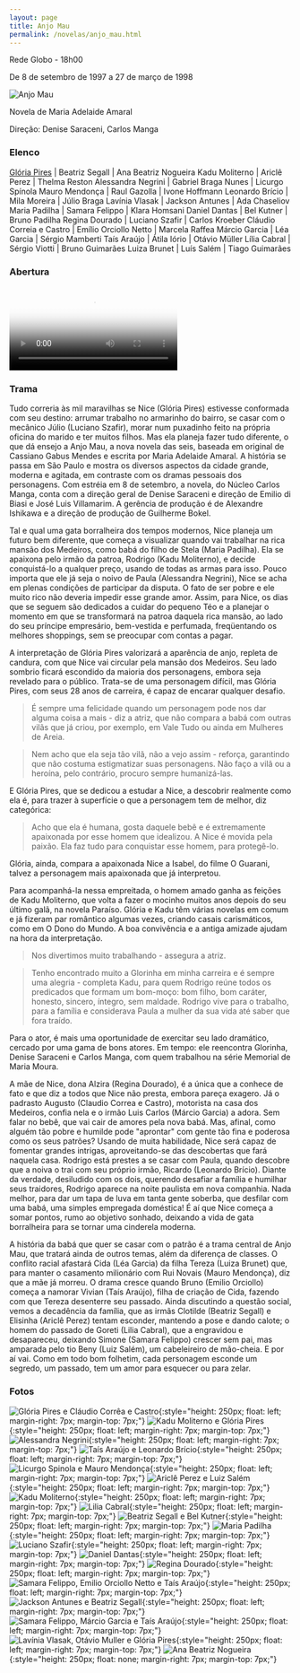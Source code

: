 ```yaml
---
layout: page
title: Anjo Mau
permalink: /novelas/anjo_mau.html
---
```


Rede Globo - 18h00

De 8 de setembro de 1997 a 27 de março de 1998

![Anjo Mau](/novelas/img/anjo_mau_logo.jpg)

Novela de Maria Adelaide Amaral

Direção: Denise Saraceni, Carlos Manga

### Elenco

[Glória Pires](/novelas/gloria_pires.html) | Beatriz Segall | Ana Beatriz Nogueira
Kadu Moliterno | Ariclê Perez | Thelma Reston
Alessandra Negrini | Gabriel Braga Nunes | Licurgo Spínola
Mauro Mendonça | Raul Gazolla | Ivone Hoffmann
Leonardo Brício | Mila Moreira | Júlio Braga
Lavínia Vlasak | Jackson Antunes | Ada Chaseliov
Maria Padilha | Samara Felippo | Klara Homsani
Daniel Dantas | Bel Kutner | Bruno Padilha
Regina Dourado | Luciano Szafir | Carlos Kroeber
Cláudio Correia e Castro | Emílio Orciollo Netto | Marcela Raffea
Márcio Garcia | Léa Garcia | Sérgio Mamberti
Taís Araújo | Átila Iório | Otávio Müller
Lília Cabral | Sérgio Viotti | Bruno Guimarães
Luiza Brunet | Luís Salém | Tiago Guimarães

### Abertura

<video poster="/novelas/img/anjo_mau_abertura.png" id="player" playsinline controls>
    <source src="http://srv.victor3d.com.br/novelas/anjo_mau_1997.mp4" type="video/mp4">
</video>

### Trama

Tudo correria às mil maravilhas se Nice (Glória Pires) estivesse conformada com seu destino: arrumar trabalho no armarinho do bairro, se casar com o mecânico Júlio (Luciano Szafir), morar num puxadinho feito na própria oficina do marido e ter muitos filhos. Mas ela planeja fazer tudo diferente, o que dá ensejo a Anjo Mau, a nova novela das seis, baseada em original de Cassiano Gabus Mendes e escrita por Maria Adelaide Amaral. A história se passa em São Paulo e mostra os diversos aspectos da cidade grande, moderna e agitada, em contraste com os dramas pessoais dos personagens. Com estréia em 8 de setembro, a novela, do Núcleo Carlos Manga, conta com a direção geral de Denise Saraceni e direção de Emilio di Biasi e José Luis Villamarim. A gerência de produção é de Alexandre Ishikawa e a direção de produção de Guilherme Bokel.

Tal e qual uma gata borralheira dos tempos modernos, Nice planeja um futuro bem diferente, que começa a visualizar quando vai trabalhar na rica mansão dos Medeiros, como babá do filho de Stela (Maria Padilha). Ela se apaixona pelo irmão da patroa, Rodrigo (Kadu Moliterno), e decide conquistá-lo a qualquer preço, usando de todas as armas para isso. Pouco importa que ele já seja o noivo de Paula (Alessandra Negrini), Nice se acha em plenas condições de participar da disputa. O fato de ser pobre e ele muito rico não deveria impedir esse grande amor. Assim, para Nice, os dias que se seguem são dedicados a cuidar do pequeno Téo e a planejar o momento em que se transformará na patroa daquela rica mansão, ao lado do seu príncipe empresário, bem-vestida e perfumada, freqüentando os melhores shoppings, sem se preocupar com contas a pagar.

A interpretação de Glória Pires valorizará a aparência de anjo, repleta de candura, com que Nice vai circular pela mansão dos Medeiros. Seu lado sombrio ficará escondido da maioria dos personagens, embora seja revelado para o público. Trata-se de uma personagem difícil, mas Glória Pires, com seus 28 anos de carreira, é capaz de encarar qualquer desafio.

> É sempre uma felicidade quando um personagem pode nos dar alguma coisa a mais - diz a atriz, que não compara a babá com outras vilãs que já criou, por exemplo, em Vale Tudo ou ainda em Mulheres de Areia.

> Nem acho que ela seja tão vilã, não a vejo assim - reforça, garantindo que não costuma estigmatizar suas personagens. Não faço a vilã ou a heroína, pelo contrário, procuro sempre humanizá-las.

E Glória Pires, que se dedicou a estudar a Nice, a descobrir realmente como ela é, para trazer à superfície o que a personagem tem de melhor, diz categórica:

> Acho que ela é humana, gosta daquele bebê e é extremamente apaixonada por esse homem que idealizou. A Nice é movida pela paixão. Ela faz tudo para conquistar esse homem, para protegê-lo.

Glória, ainda, compara a apaixonada Nice a Isabel, do filme O Guarani, talvez a personagem mais apaixonada que já interpretou.

Para acompanhá-la nessa empreitada, o homem amado ganha as feições de Kadu Moliterno, que volta a fazer o mocinho muitos anos depois do seu último galã, na novela Paraíso. Glória e Kadu têm várias novelas em comum e já fizeram par romântico algumas vezes, criando casais carismáticos, como em O Dono do Mundo. A boa convivência e a antiga amizade ajudam na hora da interpretação.

> Nos divertimos muito trabalhando - assegura a atriz.

> Tenho encontrado muito a Glorinha em minha carreira e é sempre uma alegria - completa Kadu, para quem Rodrigo reúne todos os predicados que formam um bom-moço: bom filho, bom caráter, honesto, sincero, íntegro, sem maldade. Rodrigo vive para o trabalho, para a família e considerava Paula a mulher da sua vida até saber que fora traído.

Para o ator, é mais uma oportunidade de exercitar seu lado dramático, cercado por uma gama de bons atores. Em tempo: ele reencontra Glorinha, Denise Saraceni e Carlos Manga, com quem trabalhou na série Memorial de Maria Moura.

A mãe de Nice, dona Alzira (Regina Dourado), é a única que a conhece de fato e que diz a todos que Nice não presta, embora pareça exagero. Já o padrasto Augusto (Claudio Correa e Castro), motorista na casa dos Medeiros, confia nela e o irmão Luis Carlos (Márcio Garcia) a adora. Sem falar no bebê, que vai cair de amores pela nova babá. Mas, afinal, como alguém tão pobre e humilde pode "aprontar" com gente tão fina e poderosa como os seus patrões? Usando de muita habilidade, Nice será capaz de fomentar grandes intrigas, aproveitando-se das descobertas que fará naquela casa. Rodrigo está prestes a se casar com Paula, quando descobre que a noiva o trai com seu próprio irmão, Ricardo (Leonardo Brício). Diante da verdade, desiludido com os dois, querendo desafiar a família e humilhar seus traidores, Rodrigo aparece na noite paulista em nova companhia. Nada melhor, para dar um tapa de luva em tanta gente soberba, que desfilar com uma babá, uma simples empregada doméstica! É aí que Nice começa a somar pontos, rumo ao objetivo sonhado, deixando a vida de gata borralheira para se tornar uma cinderela moderna.

A história da babá que quer se casar com o patrão é a trama central de Anjo Mau, que tratará ainda de outros temas, além da diferença de classes. O conflito racial afastará Cida (Léa Garcia) da filha Tereza (Luiza Brunet) que, para manter o casamento milionário com Rui Novais (Mauro Mendonça), diz que a mãe já morreu. O drama cresce quando Bruno (Emilio Orciollo) começa a namorar Vivian (Taís Araújo), filha de criação de Cida, fazendo com que Tereza desenterre seu passado. Ainda discutindo a questão social, vemos a decadência da família, que as irmãs Clotilde (Beatriz Segall) e Elisinha (Ariclê Perez) tentam esconder, mantendo a pose e dando calote; o homem do passado de Goreti (Lilia Cabral), que a engravidou e desapareceu, deixando Simone (Samara Felippo) crescer sem pai, mas amparada pelo tio Beny (Luiz Salém), um cabeleireiro de mão-cheia. E por aí vai. Como em todo bom folhetim, cada personagem esconde um segredo, um passado, tem um amor para esquecer ou para zelar.


### Fotos

![Glória Pires e Cláudio Corrêa e Castro](/novelas/img/anjo_mau_gloria_pires_e_claudio_correa_e_castro.jpg){:style="height: 250px; float: left; margin-right: 7px; margin-top: 7px;"}
![Kadu Moliterno e Glória Pires](/novelas/img/anjo_mau_kadu_moliterno_e_gloria_pires.jpg){:style="height: 250px; float: left; margin-right: 7px; margin-top: 7px;"}
![Alessandra Negrini](/novelas/img/anjo_mau_alessandra_negrini.jpg){:style="height: 250px; float: left; margin-right: 7px; margin-top: 7px;"}
![Taís Araújo e Leonardo Brício](/novelas/img/anjo_mau_tais_araujo_e_leonardo_bricio.jpg){:style="height: 250px; float: left; margin-right: 7px; margin-top: 7px;"}
![Licurgo Spinola e Mauro Mendonça](/novelas/img/anjo_mau_licurgo_spinola_e_mauro_mendonca.jpg){:style="height: 250px; float: left; margin-right: 7px; margin-top: 7px;"}
![Ariclê Perez e Luiz Salém](/novelas/img/anjo_mau_aricle_perez_e_luiz_salem.jpg){:style="height: 250px; float: left; margin-right: 7px; margin-top: 7px;"}
![Kadu Moliterno](/novelas/img/anjo_mau_kadu_moliterno.jpg){:style="height: 250px; float: left; margin-right: 7px; margin-top: 7px;"}
![Lilia Cabral](/novelas/img/anjo_mau_lilia_cabral.jpg){:style="height: 250px; float: left; margin-right: 7px; margin-top: 7px;"}
![Beatriz Segall e Bel Kutner](/novelas/img/anjo_mau_beatriz_segall_bel_kutner.jpg){:style="height: 250px; float: left; margin-right: 7px; margin-top: 7px;"}
![Maria Padilha](/novelas/img/anjo_mau_maria_padilha.jpg){:style="height: 250px; float: left; margin-right: 7px; margin-top: 7px;"}
![Luciano Szafir](/novelas/img/anjo_mau_luciano_szafir.jpg){:style="height: 250px; float: left; margin-right: 7px; margin-top: 7px;"}
![Daniel Dantas](/novelas/img/anjo_mau_daniel_dantas_e_maria_padilha.jpg){:style="height: 250px; float: left; margin-right: 7px; margin-top: 7px;"}
![Regina Dourado](/novelas/img/anjo_mau_regina_dourado.jpg){:style="height: 250px; float: left; margin-right: 7px; margin-top: 7px;"}
![Samara Felippo, Emilio Orciollo Netto e Taís Araújo](/novelas/img/anjo_mau_samara_felippo_emilio_orciollo_netto_e_tais_araujo.jpg){:style="height: 250px; float: left; margin-right: 7px; margin-top: 7px;"}
![Jackson Antunes e Beatriz Segall](/novelas/img/anjo_mau_jackson_antunese_e_beatriz_segal.jpg){:style="height: 250px; float: left; margin-right: 7px; margin-top: 7px;"}
![Samara Felippo, Márcio Garcia e Taís Araújo](/novelas/img/anjo_mau_samara_felippo_marcio_garcia_e_tais_araujo.jpg){:style="height: 250px; float: left; margin-right: 7px; margin-top: 7px;"}
![Lavínia Vlasak, Otávio Muller e Glória Pires](/novelas/img/anjo_mau_lavinia_vlasak_otavio_muller_e_gloria_pires.jpg){:style="height: 250px; float: left; margin-right: 7px; margin-top: 7px;"}
![Ana Beatriz Nogueira](/novelas/img/anjo_mau_ana_beatriz_nogueira.jpg){:style="height: 250px; float: none; margin-right: 7px; margin-top: 7px;"}


